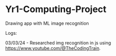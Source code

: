 # Yr1-Computing-Project
Drawing app with ML image recognition 


Logs:

03/03/24 - Researched img recognition in js using https://www.youtube.com/@TheCodingTrain.
